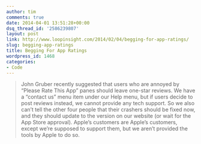 ```yaml
---
author: tim
comments: true
date: 2014-04-01 13:51:28+00:00
dsq_thread_id: '2586239807'
layout: post
link: http://www.loopinsight.com/2014/02/04/begging-for-app-ratings/
slug: begging-app-ratings
title: Begging For App Ratings
wordpress_id: 1468
categories:
- Code
---
```


> John Gruber recently suggested that users who are annoyed by “Please Rate
This App” panes should leave one-star reviews. We have a “contact us” menu
item under our Help menu, but if users decide to post reviews instead, we
cannot provide any tech support. So we also can’t tell the other four people
that their crashers should be fixed now, and they should update to the version
on our website (or wait for the App Store approval). Apple’s customers are
Apple’s customers, except we’re supposed to support them, but we aren’t
provided the tools by Apple to do so.
